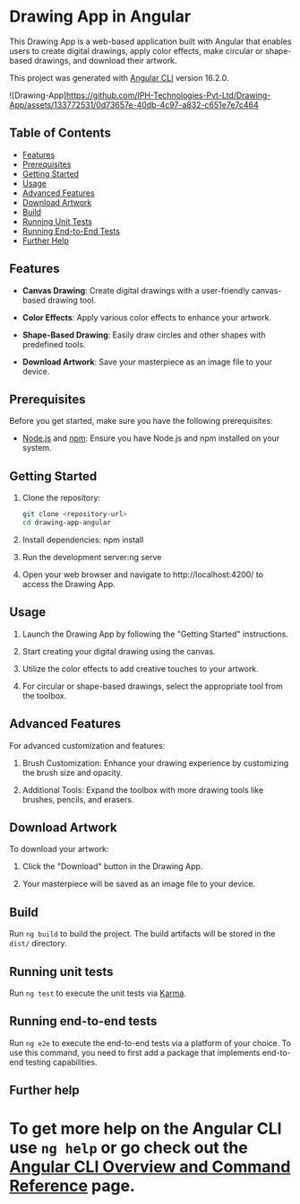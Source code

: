 
# Drawing App in Angular
This Drawing App is a web-based application built with Angular that enables users to create digital drawings, apply color effects, make circular or shape-based drawings, and download their artwork.

This project was generated with [Angular CLI](https://github.com/angular/angular-cli) version 16.2.0.

![Drawing-App]https://github.com/IPH-Technologies-Pvt-Ltd/Drawing-App/assets/133772531/0d73657e-40db-4c97-a832-c651e7e7c464

## Table of Contents

- [Features](#features)
- [Prerequisites](#prerequisites)
- [Getting Started](#getting-started)
- [Usage](#usage)
- [Advanced Features](#advanced-features)
- [Download Artwork](#download-artwork)
- [Build](#build)
- [Running Unit Tests](#running-unit-tests)
- [Running End-to-End Tests](#running-end-to-end-tests)
- [Further Help](#further-help)

## Features
- **Canvas Drawing**: Create digital drawings with a user-friendly canvas-based drawing tool.

- **Color Effects**: Apply various color effects to enhance your artwork.

- **Shape-Based Drawing**: Easily draw circles and other shapes with predefined tools.

- **Download Artwork**: Save your masterpiece as an image file to your device.
## Prerequisites

Before you get started, make sure you have the following prerequisites:

- [Node.js](https://nodejs.org/) and [npm](https://www.npmjs.com/): Ensure you have Node.js and npm installed on your system.
## Getting Started

1. Clone the repository:

   ```bash
   git clone <repository-url>
   cd drawing-app-angular
  1. Install dependencies: npm install

  2. Run the development server:ng serve

  3. Open your web browser and navigate to http://localhost:4200/ to access the Drawing App.
## Usage
 1. Launch the Drawing App by following the "Getting Started" instructions.

 2. Start creating your digital drawing using the canvas.

 3. Utilize the color effects to add creative touches to your artwork.

 4. For circular or shape-based drawings, select the appropriate tool from the toolbox.
## Advanced Features
 For advanced customization and features:

   1. Brush Customization: Enhance your drawing experience by customizing the brush size and opacity.

   2. Additional Tools: Expand the toolbox with more drawing tools like brushes, pencils, and erasers.
## Download Artwork
  To download your artwork:

   1. Click the "Download" button in the Drawing App.

   2. Your masterpiece will be saved as an image file to your device.
## Build

Run `ng build` to build the project. The build artifacts will be stored in the `dist/` directory.

## Running unit tests

Run `ng test` to execute the unit tests via [Karma](https://karma-runner.github.io).

## Running end-to-end tests

Run `ng e2e` to execute the end-to-end tests via a platform of your choice. To use this command, you need to first add a package that implements end-to-end testing capabilities.

## Further help

To get more help on the Angular CLI use `ng help` or go check out the [Angular CLI Overview and Command Reference](https://angular.io/cli) page.
=======


